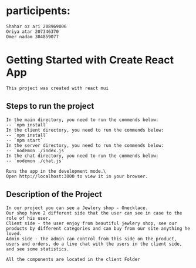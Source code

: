 # participents:

    Shahar oz ari 208969006
    Oriya atar 207346370
    Omer nadam 304859077

# Getting Started with Create React App

    This project was created with react mui

## Steps to run the project

    In the main directory, you need to run the commends below:
    -- `npm install`
    In the client directory, you need to run the commends below:
    -- `npm install`
    -- `npm start`
    In the server directory, you need to run the commends below:
    -- `nodemon ./index.js`
    In the chat directory, you need to run the commends below:
    -- `nodemon ./chat.js`

    Runs the app in the development mode.\
    Open http://localhost:3000 to view it in your browser.

## Description of the Project

    In our project you can see a Jewlery shop - Onecklace.
    Our shop have 2 different side that the user can see in case to the role of his user.
    Client side - the user enjoy from beautiful jewlery shop, see our products by different categories and can buy from our site anything he loved.
    Admin side - the admin can control from this side on the product, users and orders, do a live chat with the users in the client side, and see some statistics.

    All the components are located in the client Folder
